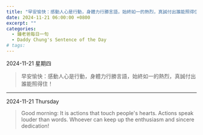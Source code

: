 ```yaml
---
title: "早安愉快：感動人心是行動，身體力行勝言語，始終如一的熱烈，真誠付出誰能照得住！ <br> Good morning: It is actions that touch people's hearts. Actions speak louder than words. Whoever can keep up the enthusiasm and sincere dedication!"
date: 2024-11-21 06:00:00 +0800
excerpt: ""
categories:
  - 鍾老爸每日一句
  - Daddy Chung's Sentence of the Day
# tags:
---
```


2024-11-21 星期四

> 早安愉快：感動人心是行動，身體力行勝言語，始終如一的熱烈，真誠付出誰能照得住！

---

2024-11-21 Thursday

> Good morning: It is actions that touch people's hearts. Actions speak louder than words. Whoever can keep up the enthusiasm and sincere dedication!
